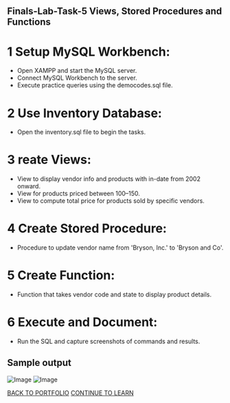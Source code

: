 ## Finals-Lab-Task-5 Views, Stored Procedures and Functions
# 1 Setup MySQL Workbench:
- Open XAMPP and start the MySQL server.
- Connect MySQL Workbench to the server.
- Execute practice queries using the democodes.sql file.
# 2 Use Inventory Database:
- Open the inventory.sql file to begin the tasks.
# 3 reate Views:
- View to display vendor info and products with in-date from 2002 onward.
- View for products priced between 100–150.
- View to compute total price for products sold by specific vendors.
# 4 Create Stored Procedure:
- Procedure to update vendor name from 'Bryson, Inc.' to 'Bryson and Co'.
# 5 Create Function:
- Function that takes vendor code and state to display product details.
# 6 Execute and Document:
- Run the SQL and capture screenshots of commands and results.
## Sample output
![Image](https://github.com/user-attachments/assets/46f1d0db-abfd-486b-88f8-c0e8dd3ec15d)
![Image](https://github.com/user-attachments/assets/f549dbe1-afe5-498a-8edc-f016529cc559)

 <a href="https://chan-edm.github.io/README/" class="btn">BACK TO PORTFOLIO</a>
    <a href="https://chan-edm.github.io/Final-Lab-Task-6/" class="btn">CONTINUE TO LEARN</a>
